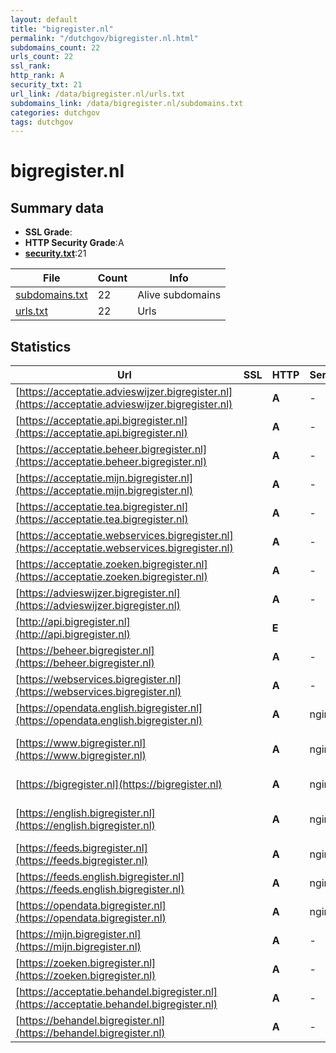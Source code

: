 ```yaml
---
layout: default
title: "bigregister.nl"
permalink: "/dutchgov/bigregister.nl.html"
subdomains_count: 22
urls_count: 22
ssl_rank: 
http_rank: A
security_txt: 21
url_link: /data/bigregister.nl/urls.txt
subdomains_link: /data/bigregister.nl/subdomains.txt
categories: dutchgov
tags: dutchgov
---
```



# bigregister.nl
## Summary data


 - **SSL Grade**:
 - **HTTP Security Grade**:A
 - **[security.txt](https://www.digitaleoverheid.nl/nieuws/standaard-security-txt-nu-verplicht-voor-overheid/)**:21


| File       | Count | Info |
|------------|-------|------|
|[subdomains.txt](/DutchGovScope/data/bigregister.nl/subdomains.txt)|22|Alive subdomains|
|[urls.txt](/DutchGovScope/data/bigregister.nl/urls.txt)|22|Urls|


## Statistics


| Url | SSL | HTTP | Server | Cookie | HSTS | CORS | CTO | CSP | XFO | XXP | RP |FP| Tech |Title |
|--------|-------|-------|------|------|------|------|------|------|------|------|------|------|------|------|
|[https://acceptatie.advieswijzer.bigregister.nl](https://acceptatie.advieswijzer.bigregister.nl)| | **A**|-| |:white_check_mark: | | | :white_check_mark:| :white_check_mark: | | :white_check_mark: | |HSTS||
|[https://acceptatie.api.bigregister.nl](https://acceptatie.api.bigregister.nl)| | **A**|-| |:white_check_mark: | | | :white_check_mark:| :white_check_mark: | | :white_check_mark: | |HSTS||
|[https://acceptatie.beheer.bigregister.nl](https://acceptatie.beheer.bigregister.nl)| | **A**|-| |:white_check_mark: | | | :white_check_mark:| :white_check_mark: | | :white_check_mark: | |HSTS||
|[https://acceptatie.mijn.bigregister.nl](https://acceptatie.mijn.bigregister.nl)| | **A**|-| |:white_check_mark: | | | :white_check_mark:| :white_check_mark: | | :white_check_mark: | |HSTS||
|[https://acceptatie.tea.bigregister.nl](https://acceptatie.tea.bigregister.nl)| | **A**|-| |:white_check_mark: | | | :white_check_mark:| :white_check_mark: | | :white_check_mark: | |HSTS||
|[https://acceptatie.webservices.bigregister.nl](https://acceptatie.webservices.bigregister.nl)| | **A**|-| |:white_check_mark: | | | :white_check_mark:| :white_check_mark: | | :white_check_mark: | |HSTS||
|[https://acceptatie.zoeken.bigregister.nl](https://acceptatie.zoeken.bigregister.nl)| | **A**|-| |:white_check_mark: | | | :white_check_mark:| :white_check_mark: | | :white_check_mark: | |HSTS||
|[https://advieswijzer.bigregister.nl](https://advieswijzer.bigregister.nl)| | **A**|-| |:white_check_mark: | | | :white_check_mark:| :white_check_mark: | | :white_check_mark: | |HSTS||
|[http://api.bigregister.nl](http://api.bigregister.nl)| | **E**|| | | | | | | | :white_check_mark: | |||
|[https://beheer.bigregister.nl](https://beheer.bigregister.nl)| | **A**|-| |:white_check_mark: | | | :white_check_mark:| :white_check_mark: | | :white_check_mark: | |HSTS||
|[https://webservices.bigregister.nl](https://webservices.bigregister.nl)| | **A**|-| |:white_check_mark: | | | :white_check_mark:| :white_check_mark: | | :white_check_mark: | |HSTS||
|[https://opendata.english.bigregister.nl](https://opendata.english.bigregister.nl)| | **A**|nginx| |:white_check_mark: | | | | :white_check_mark: | :white_check_mark: | :white_check_mark: | |HSTS Nginx||
|[https://www.bigregister.nl](https://www.bigregister.nl)| | **A**|nginx| |:white_check_mark: | | |:warning: | :white_check_mark: | :white_check_mark: | :white_check_mark: | |Bloomreach HSTS Nginx|Home | BIG-regis...|
|[https://bigregister.nl](https://bigregister.nl)| | **A**|nginx| |:white_check_mark: | | |:warning: | :white_check_mark: | :white_check_mark: | :white_check_mark: | |HSTS Nginx|301 Moved Perman...|
|[https://english.bigregister.nl](https://english.bigregister.nl)| | **A**|nginx| |:white_check_mark: | | |:warning: | :white_check_mark: | :white_check_mark: | :white_check_mark: | |Bloomreach HSTS Nginx|Home | BIG-regis...|
|[https://feeds.bigregister.nl](https://feeds.bigregister.nl)| | **A**|nginx| |:white_check_mark: | | | | :white_check_mark: | :white_check_mark: | :white_check_mark: | |HSTS Nginx||
|[https://feeds.english.bigregister.nl](https://feeds.english.bigregister.nl)| | **A**|nginx| |:white_check_mark: | | | | :white_check_mark: | :white_check_mark: | :white_check_mark: | |HSTS Nginx||
|[https://opendata.bigregister.nl](https://opendata.bigregister.nl)| | **A**|nginx| |:white_check_mark: | | | | :white_check_mark: | :white_check_mark: | :white_check_mark: | |HSTS Nginx||
|[https://mijn.bigregister.nl](https://mijn.bigregister.nl)| | **A**|-| |:white_check_mark: | | | :white_check_mark:| :white_check_mark: | | :white_check_mark: | |HSTS|Mijn BIG-registe...|
|[https://zoeken.bigregister.nl](https://zoeken.bigregister.nl)| | **A**|-| |:white_check_mark: | | | :white_check_mark:| :white_check_mark: | | :white_check_mark: | |HSTS|Zorgverlener opz...|
|[https://acceptatie.behandel.bigregister.nl](https://acceptatie.behandel.bigregister.nl)| | **A**|-| |:white_check_mark: | | | :white_check_mark:| :white_check_mark: | | :white_check_mark: | |HSTS||
|[https://behandel.bigregister.nl](https://behandel.bigregister.nl)| | **A**|-| |:white_check_mark: | | | :white_check_mark:| :white_check_mark: | | :white_check_mark: | |HSTS||


